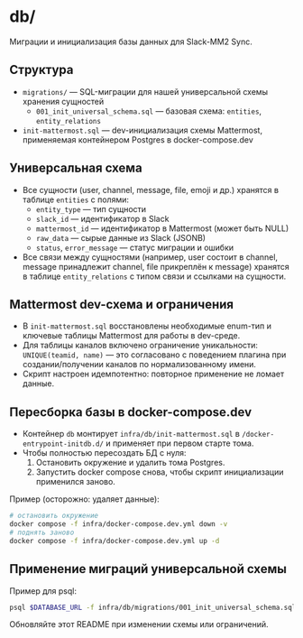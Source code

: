# db/

Миграции и инициализация базы данных для Slack-MM2 Sync.

## Структура
- `migrations/` — SQL-миграции для нашей универсальной схемы хранения сущностей
  - `001_init_universal_schema.sql` — базовая схема: `entities`, `entity_relations`
- `init-mattermost.sql` — dev-инициализация схемы Mattermost, применяемая контейнером Postgres в docker-compose.dev

## Универсальная схема
- Все сущности (user, channel, message, file, emoji и др.) хранятся в таблице `entities` с полями:
  - `entity_type` — тип сущности
  - `slack_id` — идентификатор в Slack
  - `mattermost_id` — идентификатор в Mattermost (может быть NULL)
  - `raw_data` — сырые данные из Slack (JSONB)
  - `status`, `error_message` — статус миграции и ошибки
- Все связи между сущностями (например, user состоит в channel, message принадлежит channel, file прикреплён к message) хранятся в таблице `entity_relations` с типом связи и ссылками на сущности.

## Mattermost dev-схема и ограничения
- В `init-mattermost.sql` восстановлены необходимые enum-тип и ключевые таблицы Mattermost для работы в dev-среде.
- Для таблицы каналов включено ограничение уникальности: `UNIQUE(teamid, name)` — это согласовано с поведением плагина при создании/получении каналов по нормализованному имени.
- Скрипт настроен идемпотентно: повторное применение не ломает данные.

## Пересборка базы в docker-compose.dev
- Контейнер `db` монтирует `infra/db/init-mattermost.sql` в `/docker-entrypoint-initdb.d/` и применяет при первом старте тома.
- Чтобы полностью пересоздать БД с нуля:
  1) Остановить окружение и удалить тома Postgres.
  2) Запустить docker compose снова, чтобы скрипт инициализации применился заново.

Пример (осторожно: удаляет данные):

```bash
# остановить окружение
docker compose -f infra/docker-compose.dev.yml down -v
# поднять заново
docker compose -f infra/docker-compose.dev.yml up -d
```

## Применение миграций универсальной схемы
Пример для psql:

```bash
psql $DATABASE_URL -f infra/db/migrations/001_init_universal_schema.sql
```

Обновляйте этот README при изменении схемы или ограничений.
